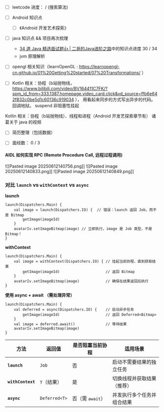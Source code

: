 - [ ]  leetcode 进度： /  (搜索算法)
- [ ]  Android 知识点
	- [ ]  《Android 开发艺术探索》 
- [ ] java 知识点 && 项目再次梳理
	- [34 道 Java 精选面试题👍 | 二哥的Java进阶之路](https://javabetter.cn/interview/java-34.html#_7-arraylist-%E5%92%8C-linkedlist-%E7%9A%84%E5%8C%BA%E5%88%AB)中的知识点进度 30 / 34
	- jvm 原理解析
- [ ]  opengl 相关知识（learnOpenGL : https://learnopengl-cn.github.io/01%20Getting%20started/07%20Transformations/ ）
- [ ] Kotlin 相关：协程（b站抛物线，https://www.bilibili.com/video/BV164411C7FK/?spm_id_from=333.1387.homepage.video_card.click&vd_source=ffb6e642f832c0be5d1c60136c919034 ）， 用看起来同步的方式写出异步的代码。 回调地狱。 suspend 非阻塞性挂起


Kotlin 相关：协程（b站抛物线）、线程和进程（Android 开发艺探索章节有）
诸葛关于 java 的视频

- [ ] 简历整理（包括数据）
- [ ] 面经数： 0 / 3



#### AIDL 如何实现 RPC (Remote Procedure Call, 远程过程调用)
![[Pasted image 20250612140756.png]]
![[Pasted image 20250612140833.png]]
![[Pasted image 20250612140849.png]]

### **对比 `launch` vs `withContext` vs `async`**
**launch**
```
launch(Dispatchers.Main) {
    val image = launch(Dispatchers.IO) {  // 错误：launch 返回 Job，而不是 Bitmap
        getImage(imageId)
    }
    avatarIv.setImageBitmap(image) // 立即执行，image 是 Job 类型，不是 Bitmap！
}
```
**withContext**
```
launch(Dispatchers.Main) {
    val image = withContext(Dispatchers.IO) { // 挂起当前协程，直到获取结果
        getImage(imageId)                     // 返回 Bitmap
    }
    avatarIv.setImageBitmap(image)            // 确保在结果返回后执行
}
```
**使用 async + await （需处理异常）**
```
launch(Dispatchers.Main) {
    val deferred = async(Dispatchers.IO) {    // 启动异步任务
        getImage(imageId)                     // 返回 Deferred<Bitmap>
    }
    val image = deferred.await()              // 等待结果
    avatarIv.setImageBitmap(image)
}
```

| 方法                | 返回值           | 是否阻塞当前协程     | 适用场景          |
| ----------------- | ------------- | ------------ | ------------- |
| **`launch`**      | `Job`         | 否            | 启动不需要结果的独立任务  |
| **`withContext`** | `T`（结果）       | 是            | 切换线程并获取结果（推荐） |
| **`async`**       | `Deferred<T>` | 否（需 `await`） | 并发执行多个任务并组合结果 |
